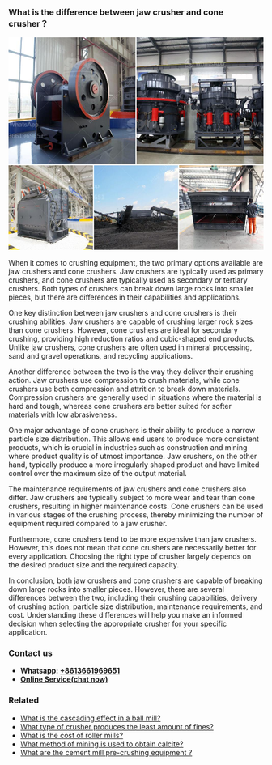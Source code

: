 <h3>What is the difference between jaw crusher and cone crusher？</h3><img src='1701743442.jpg' alt=''><p>When it comes to crushing equipment, the two primary options available are jaw crushers and cone crushers. Jaw crushers are typically used as primary crushers, and cone crushers are typically used as secondary or tertiary crushers. Both types of crushers can break down large rocks into smaller pieces, but there are differences in their capabilities and applications.</p><p>One key distinction between jaw crushers and cone crushers is their crushing abilities. Jaw crushers are capable of crushing larger rock sizes than cone crushers. However, cone crushers are ideal for secondary crushing, providing high reduction ratios and cubic-shaped end products. Unlike jaw crushers, cone crushers are often used in mineral processing, sand and gravel operations, and recycling applications.</p><p>Another difference between the two is the way they deliver their crushing action. Jaw crushers use compression to crush materials, while cone crushers use both compression and attrition to break down materials. Compression crushers are generally used in situations where the material is hard and tough, whereas cone crushers are better suited for softer materials with low abrasiveness.</p><p>One major advantage of cone crushers is their ability to produce a narrow particle size distribution. This allows end users to produce more consistent products, which is crucial in industries such as construction and mining where product quality is of utmost importance. Jaw crushers, on the other hand, typically produce a more irregularly shaped product and have limited control over the maximum size of the output material.</p><p>The maintenance requirements of jaw crushers and cone crushers also differ. Jaw crushers are typically subject to more wear and tear than cone crushers, resulting in higher maintenance costs. Cone crushers can be used in various stages of the crushing process, thereby minimizing the number of equipment required compared to a jaw crusher.</p><p>Furthermore, cone crushers tend to be more expensive than jaw crushers. However, this does not mean that cone crushers are necessarily better for every application. Choosing the right type of crusher largely depends on the desired product size and the required capacity.</p><p>In conclusion, both jaw crushers and cone crushers are capable of breaking down large rocks into smaller pieces. However, there are several differences between the two, including their crushing capabilities, delivery of crushing action, particle size distribution, maintenance requirements, and cost. Understanding these differences will help you make an informed decision when selecting the appropriate crusher for your specific application.</p><h3>Contact us</h3><ul><li><strong>Whatsapp:&nbsp;<a href="https://wa.me/8613661969651">+8613661969651</a></strong></li><li><a href="https://swt.shibang-china.com/?git&amp;zhl&amp;What is the difference between jaw crusher and cone crusher？"><strong>Online Service(chat now)</strong></a></li></ul><h3>Related</h3><ul><li><a href='What is the cascading effect in a ball mill.md'>What is the cascading effect in a ball mill?</a></li><li><a href='What type of crusher produces the least amount of fines.md'>What type of crusher produces the least amount of fines?</a></li><li><a href='What is the cost of roller mills.md'>What is the cost of roller mills?</a></li><li><a href='What method of mining is used to obtain calcite.md'>What method of mining is used to obtain calcite?</a></li><li><a href='What are the cement mill precrushing equipment .md'>What are the cement mill pre-crushing equipment ?</a></li></ul>